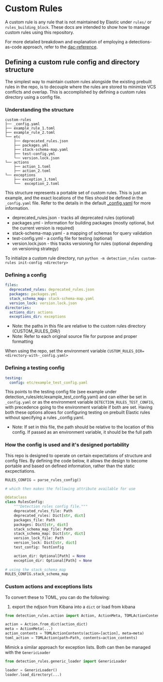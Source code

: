 # Custom Rules

A custom rule is any rule that is not maintained by Elastic under `rules/` or `rules_building_block`. These docs are intended
to show how to manage custom rules using this repository.

For more detailed breakdown and explanation of employing a detections-as-code approach, refer to the 
[dac-reference](https://dac-reference.readthedocs.io/en/latest/index.html).


## Defining a custom rule config and directory structure

The simplest way to maintain custom rules alongside the existing prebuilt rules in the repo, is to decouple where the rules
are stored to minimize VCS conflicts and overlap. This is accomplished by defining a custom rules directory using a config file.

### Understanding the structure

```
custom-rules
├── _config.yaml
├── example_rule_1.toml
├── example_rule_2.toml
└── etc
    ├── deprecated_rules.json
    ├── packages.yml
    ├── stack-schema-map.yaml
    ├── test-config.yml
    └── version.lock.json
└── actions
    ├── action_1.toml
    ├── action_2.toml
└── exceptions
    ├── exception_1.toml
    └──  exception_2.toml
```

This structure represents a portable set of custom rules. This is just an example, and the exact locations of the files
should be defined in the `_config.yaml` file. Refer to the details in the default 
[_config.yaml](../detection_rules/etc/_config.yaml) for more information.

* deprecated_rules.json - tracks all deprecated rules (optional)
* packages.yml - information for building packages (mostly optional, but the current version is required)
* stack-schema-map.yaml - a mapping of schemas for query validation
* test-config.yml - a config file for testing (optional)
* version.lock.json - this tracks versioning for rules (optional depending on versioning strategy)

To initialize a custom rule directory, run `python -m detection_rules custom-rules init-config <directory>`

### Defining a config

```yaml
files:
  deprecated_rules: deprecated_rules.json
  packages: packages.yml
  stack_schema_map: stack-schema-map.yaml
  version_lock: version.lock.json
directories:
  actions_dir: actions
  exceptions_dir: exceptions
```

* Note: the paths in this file are relative to the custom rules directory (CUSTOM_RULES_DIR/)
* Note: Refer to each original source file for purpose and proper formatting

When using the repo, set the environment variable `CUSTOM_RULES_DIR=<directory-with-_config.yaml>`


### Defining a testing config

```yaml
testing:
  config: etc/example_test_config.yaml
```

This points to the testing config file (see example under detection_rules/etc/example_test_config.yaml) and can either 
be set in `_config.yaml` or as the environment variable `DETECTION_RULES_TEST_CONFIG`, with precedence going to the 
environment variable if both are set. Having both these options allows for configuring testing on prebuilt Elastic rules 
without specifying a rules _config.yaml.


* Note: If set in this file, the path should be relative to the location of this config. If passed as an environment variable, it should be the full path


### How the config is used and it's designed portability

This repo is designed to operate on certain expectations of structure and config files. By defining the code below, it allows
the design to become portable and based on defined information, rather than the static excpectiations.

```python
RULES_CONFIG = parse_rules_config()

# which then makes the following attribute available for use

@dataclass
class RulesConfig:
    """Detection rules config file."""
    deprecated_rules_file: Path
    deprecated_rules: Dict[str, dict]
    packages_file: Path
    packages: Dict[str, dict]
    stack_schema_map_file: Path
    stack_schema_map: Dict[str, dict]
    version_lock_file: Path
    version_lock: Dict[str, dict]
    test_config: TestConfig

    action_dir: Optional[Path] = None
    exception_dir: Optional[Path] = None
    
# using the stack_schema_map
RULES_CONFIG.stack_schema_map
```


### Custom actions and exceptions lists

To convert these to TOML, you can do the following:

1. export the ndjson from Kibana into a `dict` or load from kibana

```python
from detection_rules.action import Action, ActionMeta, TOMLActionContents, TOMLAction

action = Action.from_dict(action_dict)
meta = ActionMeta(...)
action_contents = TOMLActionContents(action=[action], meta=meta)
toml_action = TOMLAction(path=Path, contents=action_contents)
```

Mimick a similar approach for exception lists. Both can then be managed with the `GenericLoader`

```python
from detection_rules.generic_loader import GenericLoader

loader = GenericLoader()
loader.load_directory(...)
```
